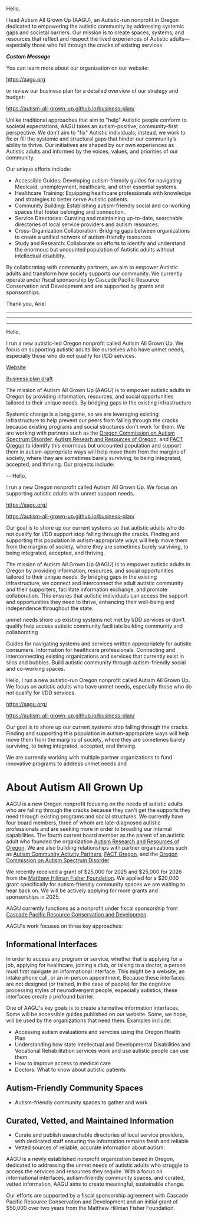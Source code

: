 Hello,

I lead Autism All Grown Up (AAGU), an Autistic-run nonprofit in Oregon dedicated to empowering the autistic community by addressing systemic gaps and societal barriers. Our mission is to create spaces, systems, and resources that reflect and respect the lived experiences of Autistic adults—especially those who fall through the cracks of existing services.

**_Custom Message_**

You can learn more about our organization on our website:

https://aagu.org

or review our business plan for a detailed overview of our strategy and budget:

https://autism-all-grown-up.github.io/business-plan/

Unlike traditional approaches that aim to "help" Autistic people conform to societal expectations, AAGU takes an autism-positive, community-first perspective. We don’t aim to "fix" Autistic individuals; instead, we work to fix or fill the systemic and structural gaps that hinder our community’s ability to thrive. Our initiatives are shaped by our own experiences as Autistic adults and informed by the voices, values, and priorities of our community.

Our unique efforts include:

- Accessible Guides: Developing autism-friendly guides for navigating Medicaid, unemployment, healthcare, and other essential systems.
- Healthcare Training: Equipping healthcare professionals with knowledge and strategies to better serve Autistic patients.
- Community Building: Establishing autism-friendly social and co-working spaces that foster belonging and connection.
- Service Directories: Curating and maintaining up-to-date, searchable directories of local service providers and autism resources.
- Cross-Organization Collaboration: Bridging gaps between organizations to create a unified network of autism-friendly resources.
- Study and Research: Collaborate on efforts to identify and understand the enormous but uncounted population of Autistic adults without intellectual disability.

By collaborating with community partners, we aim to empower Autistic adults and transform how society supports our community. We currently operate under fiscal sponsorship by Cascade Pacific Resource Conservation and Development and are supported by grants and sponsorships.

Thank you,
Ariel

---
---
---

Hello,

I run a new autistic-led Oregon nonprofit called Autism All Grown Up. We focus on supporting autistic adults like ourselves who have unmet needs, especially those who do not qualify for I/DD services.

[Website](https://aagu.org/)

[Business plan draft](https://autism-all-grown-up.github.io/business-plan/)

The mission of Autism All Grown Up (AAGU) is to empower autistic adults in Oregon by providing information, resources, and social opportunities tailored to their unique needs. By bridging gaps in the existing infrastructure

Systemic change is a long game, so we are leveraging existing infrastructure to help prevent our peers from falling through the cracks because existing programs and social structures don't work for them. We are working with partners such as the [Oregon Commission on Autism Spectrum Disorder](), [Autism Researh and Resources of Oregon](), and [FACT Oregon]() to identify this enormous but uncounted population and support them in autism-appropriate ways will help move them from the margins of society, where they are sometimes barely surviving, to being integrated, accepted, and thriving. Our projects include:



-- Hello,

I run a new Oregon nonprofit called Autism All Grown Up. We focus on supporting autistic adults with unmet support needs.

https://aagu.org/

https://autism-all-grown-up.github.io/business-plan/

Our goal is to shore up our current systems so that autistic adults who do not qualify for I/DD support stop falling through the cracks. Finding and supporting this population in autism-appropriate ways will help move them from the margins of society, where they are sometimes barely surviving, to being integrated, accepted, and thriving.

The mission of Autism All Grown Up (AAGU) is to empower autistic adults in Oregon by providing information, resources, and social opportunities tailored to their unique needs. By bridging gaps in the existing infrastructure, we connect and interconnect the adult autistic community and their supporters, facilitate information exchange, and promote collaboration. This ensures that autistic individuals can access the support and opportunities they need to thrive, enhancing their well-being and independence throughout the state.

unmet needs
shore up existing systems
not met by I/DD services or don't qualify
help access
autistic community
facilitate building community and collaborating



Guides for navigating systems and services written appropriately for autistic consumers. Information for healthcare professionals. Connecting and interconnecting existing organizations and services that currently exist in silos and bubbles. Build autistic community through autism-friendly social and co-working spaces.


Hello,
I run a new autistic-run Oregon nonprofit called Autism All Grown Up. We focus on autistic adults who have unmet needs, especially those who do not qualify for I/DD services.

https://aagu.org/

https://autism-all-grown-up.github.io/business-plan/

Our goal is to shore up our current systems stop falling through the cracks. Finding and supporting this population in autism-appropriate ways will help move them from the margins of society, where they are sometimes barely surviving, to being integrated, accepted, and thriving.

We are currently working with multiple partner organizations to fund innovative programs to address unmet needs and


# About Autism All Grown Up
AAGU is a new Oregon nonprofit focusing on the needs of autistic adults who are falling through the cracks because they can't get the supports they need through existing programs and social structures. We currently have four board members, three of whom are late-diagnosed autistic professionals and are seeking more in order to broading our internal capabilities. The fourth current board member as the parent of an autistic adult who founded the organization [Autism Research and Resources of Oregon](https://arrowautism.org). We are also building relationships with partner organizations such as [Autism Community Activity Partners](https://acappdx.org), [FACT Oregon](https://factoregon.org/), and the [Oregon Commission on Autism Spectrum Disorder](https://www.orcommissionasd.org)

We recently received a grant of $25,000 for 2025 and $25,000 for 2026 from the [Matthew Hillman Fisher Foundation](https://matthewhillmanfisherfoundation.org/). We applied for a $20,000 grant specifically for autism-friendly community spaces we are waiting to hear back on. We will be actively applying for more grants and sponsorships in 2025.

AAGU currently functions as a nonprofit under fiscal sponsorship from [Cascade Pacific Resource Conservation and Developmen](https://cascadepacific.org/).

AAGU's work focuses on three key approaches:

## Informational Interfaces
In order to access any program or service, whether that is applying for a job, applying for healthcare, joining a club, or talking to a doctor, a person must first navigate an informational interface. This might be a website, an intake phone call, or an in-person appointment. Because these interfaces are not designed (or trained, in the case of people) for the cognitive processing styles of neurodivergent people, especially autistics, these interfaces create a profound barrier.

One of AAGU's key goals is to create alternative information interfaces. Some will be accessible guides published on our website. Some, we hope, will be used by the organizations that need them. Examples include:

  - Accessing autism evaluations and servcies using the Oregon Health Plan
  - Understanding how state Intellectual and Developmental Disabilities and Vocational Rehabilitation services work and use autistic people can use them.
  - How to improve access to medical care
  - Doctors: What to know about autistic patients

## Autism-Friendly Community Spaces
- Autism-friendly community spaces to gather and work

## Curated, Vetted, and Maintained Information
- Curate and publish usearchable directories of local service providers, with dedicated staff ensuring the information remains fresh and reliable
- Vetted sources of reliable, accurate information about autism.


AAGU is a newly established nonprofit organization based in Oregon, dedicated to addressing the unmet needs of autistic adults who struggle to access the services and resources they require. With a focus on informational interfaces, autism-friendly community spaces, and curated, vetted information, AAGU aims to create meaningful, sustainable change.

Our efforts are supported by a fiscal sponsorship agreement with Cascade Pacific Resource Conservation and Development and an initial grant of $50,000 over two years from the Matthew Hillman Fisher Foundation.
